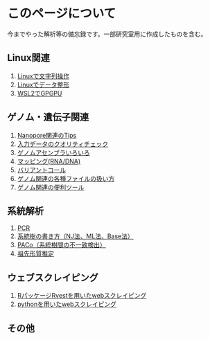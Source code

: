 # このページについて
今までやった解析等の備忘録です。一部研究室用に作成したものを含む。
<br>
## Linux関連
1. [Linuxで文字列操作](docs/test.md)
1. [Linuxでデータ整形](docs/test.md)
1. [WSL2でGPGPU](docs/test.md)

## ゲノム・遺伝子関連
1. [Nanopore関連のTips](docs/nanopore_tips.md)
2. [入力データのクオリティチェック](docs/test.md)
3. [ゲノムアセンブラいろいろ](docs/assembler.md)
4. [マッピング(RNA/DNA)](docs/test.md)
5. [バリアントコール](docs/test.md)
6. [ゲノム関連の各種ファイルの扱い方](docs/test.md)
7. [ゲノム関連の便利ツール](docs/test.md)

## 系統解析
1. [PCR](docs/test.md)
1. [系統樹の書き方（NJ法、ML法、Base法）](docs/test.md)
1. [PACo（系統樹間の不一致検出）](docs/test.md)
1. [祖先形質推定](docs/test.md)

## ウェブスクレイピング
1. [RパッケージRvestを用いたwebスクレイピング](docs/test.md)
1. [pythonを用いたwebスクレイピング](docs/test.md)

## その他
